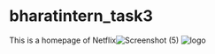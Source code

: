 # bharatintern_task3
This is a homepage of Netflix![Screenshot (5)](https://github.com/Aksingh25/bharatintern_task3/assets/102855178/b2667767-8d46-4fb0-a430-98093806bb5a)
![logo](https://github.com/Aksingh25/bharatintern_task3/assets/102855178/c0089b80-a504-40eb-99be-5eb883a4fb3e)
